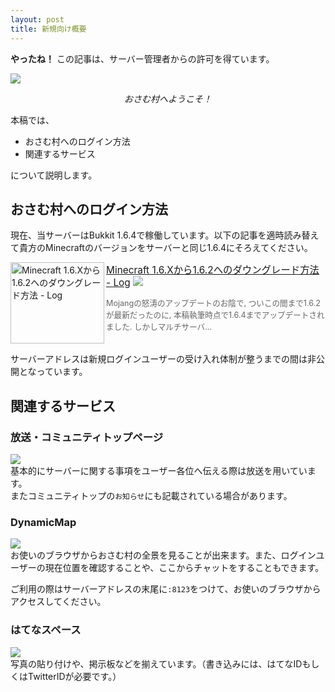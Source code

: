 ```yaml
---
layout: post
title: 新規向け概要
---
```


<div class="alert alert-success"><b>やったね！</b> この記事は、サーバー管理者からの許可を得ています。</div>

[![](http://farm8.staticflickr.com/7362/9823661783_161f93c7c4_c.jpg)](http://www.flickr.com/photos/s083027/9823661783/)
<center><i>おさむ村へようこそ！</i></center>

本稿では、

* おさむ村へのログイン方法  
* 関連するサービス

について説明します。

## おさむ村へのログイン方法
現在、当サーバーはBukkit 1.6.4で稼働しています。以下の記事を適時読み替えて貴方のMinecraftのバージョンをサーバーと同じ1.6.4にそろえてください。

<div class="intro-article-wrapper" style="width: 100%; overflow: auto;"><a class="intro-article-img" href="http://844196.hatenablog.com/entry/2013/09/21/161645" target="_blank" style="float:left;" rel="nofollow"><img src="http://capture.heartrails.com/150x130/shadow?http://844196.hatenablog.com/entry/2013/09/21/161645" align="left" width="150" height="130" alt="Minecraft 1.6.Xから1.6.2へのダウングレード方法 - Log"></a><a class="intro-article-title" href="http://844196.hatenablog.com/entry/2013/09/21/161645" target="_blank" style="font-size:110%;" rel="nofollow">Minecraft 1.6.Xから1.6.2へのダウングレード方法 - Log</a> <img src="http://b.hatena.ne.jp/entry/image/http://844196.hatenablog.com/entry/2013/09/21/161645" style="opacity:0.8;"><p class="intro-article-summary" style="font-size:90%;color:#666;">Mojangの怒涛のアップデートのお陰で, ついこの間まで1.6.2が最新だったのに, 本稿執筆時点で1.6.4までアップデートされました. しかしマルチサーバ...</p><span style="clear: both;"></span></div>

サーバーアドレスは新規ログインユーザーの受け入れ体制が整うまでの間は非公開となっています。


## 関連するサービス
### 放送・コミュニティトップページ
[![](http://farm4.staticflickr.com/3753/12403730534_ea4403cb3e_c.jpg)](http://www.flickr.com/photos/s083027/12403730534/)  
基本的にサーバーに関する事項をユーザー各位へ伝える際は放送を用いています。  
またコミュニティトップの`お知らせ`にも記載されている場合があります。

### DynamicMap
[![](http://farm8.staticflickr.com/7373/9870315204_73bd14dae3_c.jpg)](http://www.flickr.com/photos/s083027/9870315204/)  
お使いのブラウザからおさむ村の全景を見ることが出来ます。また、ログインユーザーの現在位置を確認することや、ここからチャットをすることもできます。

ご利用の際はサーバーアドレスの末尾に`:8123`をつけて、お使いのブラウザからアクセスしてください。

### はてなスペース
[![](http://farm3.staticflickr.com/2821/9856121334_3049b678ca_c.jpg)](http://www.flickr.com/photos/s083027/9856121334/)  
写真の貼り付けや、掲示板などを揃えています。（書き込みには、はてなIDもしくはTwitterIDが必要です。）
